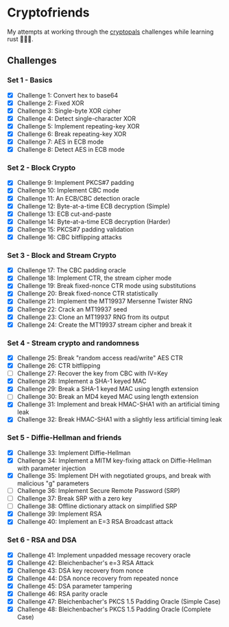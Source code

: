 # Cryptofriends

My attempts at working through the [cryptopals](https://cryptopals.com) challenges while learning rust 🦀🦀🦀.


## Challenges

### Set 1 - Basics

- [X] Challenge 1: Convert hex to base64
- [X] Challenge 2: Fixed XOR
- [X] Challenge 3: Single-byte XOR cipher
- [X] Challenge 4: Detect single-character XOR
- [X] Challenge 5: Implement repeating-key XOR
- [X] Challenge 6: Break repeating-key XOR
- [X] Challenge 7: AES in ECB mode
- [X] Challenge 8: Detect AES in ECB mode

### Set 2 - Block Crypto

- [X] Challenge 9: Implement PKCS#7 padding
- [X] Challenge 10: Implement CBC mode
- [X] Challenge 11: An ECB/CBC detection oracle
- [X] Challenge 12: Byte-at-a-time ECB decryption (Simple)
- [X] Challenge 13: ECB cut-and-paste
- [X] Challenge 14: Byte-at-a-time ECB decryption (Harder)
- [X] Challenge 15: PKCS#7 padding validation
- [X] Challenge 16: CBC bitflipping attacks

### Set 3 - Block and Stream Crypto

- [X] Challenge 17: The CBC padding oracle
- [X] Challenge 18: Implement CTR, the stream cipher mode
- [X] Challenge 19: Break fixed-nonce CTR mode using substitutions
- [X] Challenge 20: Break fixed-nonce CTR statistically
- [X] Challenge 21: Implement the MT19937 Mersenne Twister RNG
- [X] Challenge 22: Crack an MT19937 seed
- [X] Challenge 23: Clone an MT19937 RNG from its output
- [X] Challenge 24: Create the MT19937 stream cipher and break it

### Set 4 - Stream crypto and randomness

- [X] Challenge 25: Break "random access read/write" AES CTR
- [X] Challenge 26: CTR bitflipping
- [ ] Challenge 27: Recover the key from CBC with IV=Key
- [X] Challenge 28: Implement a SHA-1 keyed MAC
- [X] Challenge 29: Break a SHA-1 keyed MAC using length extension
- [ ] Challenge 30: Break an MD4 keyed MAC using length extension
- [X] Challenge 31: Implement and break HMAC-SHA1 with an artificial timing leak
- [X] Challenge 32: Break HMAC-SHA1 with a slightly less artificial timing leak

### Set 5 - Diffie-Hellman and friends

- [X] Challenge 33: Implement Diffie-Hellman
- [X] Challenge 34: Implement a MITM key-fixing attack on Diffie-Hellman with parameter injection
- [X] Challenge 35: Implement DH with negotiated groups, and break with malicious "g" parameters
- [ ] Challenge 36: Implement Secure Remote Password (SRP)
- [ ] Challenge 37: Break SRP with a zero key
- [ ] Challenge 38: Offline dictionary attack on simplified SRP
- [X] Challenge 39: Implement RSA
- [X] Challenge 40: Implement an E=3 RSA Broadcast attack

### Set 6 - RSA and DSA

- [X] Challenge 41: Implement unpadded message recovery oracle
- [X] Challenge 42: Bleichenbacher's e=3 RSA Attack
- [X] Challenge 43: DSA key recovery from nonce
- [X] Challenge 44: DSA nonce recovery from repeated nonce
- [X] Challenge 45: DSA parameter tampering
- [X] Challenge 46: RSA parity oracle
- [X] Challenge 47: Bleichenbacher's PKCS 1.5 Padding Oracle (Simple Case)
- [X] Challenge 48: Bleichenbacher's PKCS 1.5 Padding Oracle (Complete Case)
